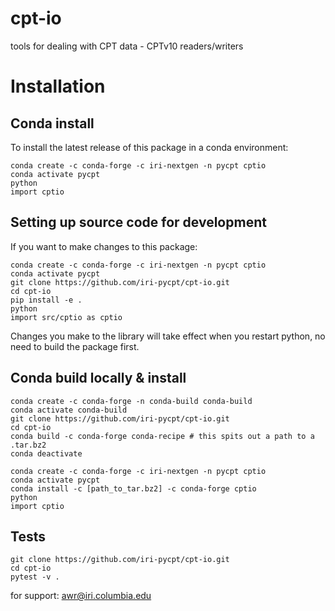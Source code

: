 # cpt-io
tools for dealing with CPT data - CPTv10 readers/writers

# Installation

## Conda install
To install the latest release of this package in a conda environment:
``` 
conda create -c conda-forge -c iri-nextgen -n pycpt cptio
conda activate pycpt 
python
import cptio
```

## Setting up source code for development
If you want to make changes to this package:
```
conda create -c conda-forge -c iri-nextgen -n pycpt cptio
conda activate pycpt
git clone https://github.com/iri-pycpt/cpt-io.git
cd cpt-io
pip install -e .
python
import src/cptio as cptio
```
Changes you make to the library will take effect when you restart python, no need to build the package first.

## Conda build locally & install 
```
conda create -c conda-forge -n conda-build conda-build
conda activate conda-build
git clone https://github.com/iri-pycpt/cpt-io.git
cd cpt-io
conda build -c conda-forge conda-recipe # this spits out a path to a .tar.bz2 
conda deactivate

conda create -c conda-forge -c iri-nextgen -n pycpt cptio
conda activate pycpt
conda install -c [path_to_tar.bz2] -c conda-forge cptio
python
import cptio
``` 

## Tests 
```
git clone https://github.com/iri-pycpt/cpt-io.git
cd cpt-io
pytest -v .
```


for support: awr@iri.columbia.edu

